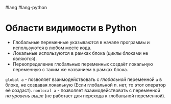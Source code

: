 #lang #lang-python

# Области видимости в Python 

- Глобальные переменные указываются в начале программы и используются в любом месте кода.
- Локальные используются в рамках блока (циклы блоками не являются).
- Переопределение глобальных переменных создаёт локальную переменную с таким же названием в рамках блока.

`global a` - позволяет взаимодействовать с *глобальной* переменной `а` в блоке, не создавая локальную (Если глобальной п. нет, то этот оператор её создаст).
`nonlocal a` - позволяет взаимодействовать с переменной *на уровень выше* (не работает для перехода к глобальной переменной).